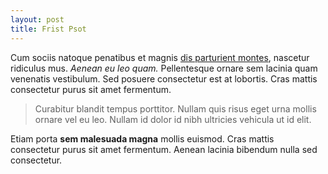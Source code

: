 ```yaml
---
layout: post
title: Frist Psot
---
```


Cum sociis natoque penatibus et magnis <a href="http://getpool.com">dis
parturient montes</a>, nascetur ridiculus mus. *Aenean eu leo quam.*
Pellentesque ornare sem lacinia quam venenatis vestibulum. Sed posuere
consectetur est at lobortis. Cras mattis consectetur purus sit amet fermentum.

> Curabitur blandit tempus porttitor. Nullam quis risus eget urna mollis ornare
> vel eu leo. Nullam id dolor id nibh ultricies vehicula ut id elit.

Etiam porta **sem malesuada magna** mollis euismod. Cras mattis consectetur
purus sit amet fermentum. Aenean lacinia bibendum nulla sed consectetur.
